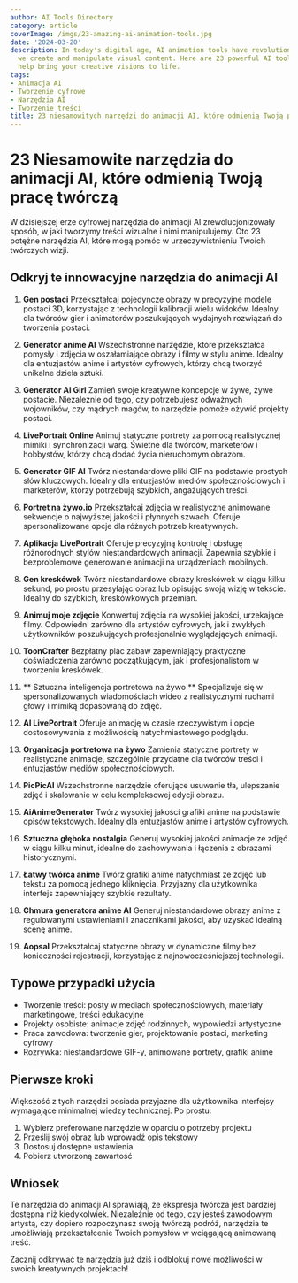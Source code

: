 ```yaml
---
author: AI Tools Directory
category: article
coverImage: /imgs/23-amazing-ai-animation-tools.jpg
date: '2024-03-20'
description: In today's digital age, AI animation tools have revolutionized the way
  we create and manipulate visual content. Here are 23 powerful AI tools that can
  help bring your creative visions to life.
tags:
- Animacja AI
- Tworzenie cyfrowe
- Narzędzia AI
- Tworzenie treści
title: 23 niesamowitych narzędzi do animacji AI, które odmienią Twoją pracę twórczą
---
```


# 23 Niesamowite narzędzia do animacji AI, które odmienią Twoją pracę twórczą

W dzisiejszej erze cyfrowej narzędzia do animacji AI zrewolucjonizowały sposób, w jaki tworzymy treści wizualne i nimi manipulujemy. Oto 23 potężne narzędzia AI, które mogą pomóc w urzeczywistnieniu Twoich twórczych wizji.

## Odkryj te innowacyjne narzędzia do animacji AI

1. **Gen postaci**
Przekształcaj pojedyncze obrazy w precyzyjne modele postaci 3D, korzystając z technologii kalibracji wielu widoków. Idealny dla twórców gier i animatorów poszukujących wydajnych rozwiązań do tworzenia postaci.

2. **Generator anime AI**
Wszechstronne narzędzie, które przekształca pomysły i zdjęcia w oszałamiające obrazy i filmy w stylu anime. Idealny dla entuzjastów anime i artystów cyfrowych, którzy chcą tworzyć unikalne dzieła sztuki.

3. **Generator AI Girl**
Zamień swoje kreatywne koncepcje w żywe, żywe postacie. Niezależnie od tego, czy potrzebujesz odważnych wojowników, czy mądrych magów, to narzędzie pomoże ożywić projekty postaci.

4. **LivePortrait Online**
Animuj statyczne portrety za pomocą realistycznej mimiki i synchronizacji warg. Świetne dla twórców, marketerów i hobbystów, którzy chcą dodać życia nieruchomym obrazom.

5. **Generator GIF AI**
Twórz niestandardowe pliki GIF na podstawie prostych słów kluczowych. Idealny dla entuzjastów mediów społecznościowych i marketerów, którzy potrzebują szybkich, angażujących treści.

6. **Portret na żywo.io**
Przekształcaj zdjęcia w realistyczne animowane sekwencje o najwyższej jakości i płynnych szwach. Oferuje spersonalizowane opcje dla różnych potrzeb kreatywnych.

7. **Aplikacja LivePortrait**
Oferuje precyzyjną kontrolę i obsługę różnorodnych stylów niestandardowych animacji. Zapewnia szybkie i bezproblemowe generowanie animacji na urządzeniach mobilnych.

8. **Gen kreskówek**
Twórz niestandardowe obrazy kreskówek w ciągu kilku sekund, po prostu przesyłając obraz lub opisując swoją wizję w tekście. Idealny do szybkich, kreskówkowych przemian.

9. **Animuj moje zdjęcie**
Konwertuj zdjęcia na wysokiej jakości, urzekające filmy. Odpowiedni zarówno dla artystów cyfrowych, jak i zwykłych użytkowników poszukujących profesjonalnie wyglądających animacji.

10. **ToonCrafter**
Bezpłatny plac zabaw zapewniający praktyczne doświadczenia zarówno początkującym, jak i profesjonalistom w tworzeniu kreskówek.

11. ** Sztuczna inteligencja portretowa na żywo **
Specjalizuje się w spersonalizowanych wiadomościach wideo z realistycznymi ruchami głowy i mimiką dopasowaną do zdjęć.

12. **AI LivePortrait**
Oferuje animację w czasie rzeczywistym i opcje dostosowywania z możliwością natychmiastowego podglądu.

13. **Organizacja portretowa na żywo**
Zamienia statyczne portrety w realistyczne animacje, szczególnie przydatne dla twórców treści i entuzjastów mediów społecznościowych.

14. **PicPicAI**
Wszechstronne narzędzie oferujące usuwanie tła, ulepszanie zdjęć i skalowanie w celu kompleksowej edycji obrazu.

15. **AiAnimeGenerator**
Twórz wysokiej jakości grafiki anime na podstawie opisów tekstowych. Idealny dla entuzjastów anime i artystów cyfrowych.

16. **Sztuczna głęboka nostalgia**
Generuj wysokiej jakości animacje ze zdjęć w ciągu kilku minut, idealne do zachowywania i łączenia z obrazami historycznymi.

17. **Łatwy twórca anime**
Twórz grafiki anime natychmiast ze zdjęć lub tekstu za pomocą jednego kliknięcia. Przyjazny dla użytkownika interfejs zapewniający szybkie rezultaty.

18. **Chmura generatora anime AI**
Generuj niestandardowe obrazy anime z regulowanymi ustawieniami i znacznikami jakości, aby uzyskać idealną scenę anime.

19. **Aopsal**
Przekształcaj statyczne obrazy w dynamiczne filmy bez konieczności rejestracji, korzystając z najnowocześniejszej technologii.

## Typowe przypadki użycia

- Tworzenie treści: posty w mediach społecznościowych, materiały marketingowe, treści edukacyjne
- Projekty osobiste: animacje zdjęć rodzinnych, wypowiedzi artystyczne
- Praca zawodowa: tworzenie gier, projektowanie postaci, marketing cyfrowy
- Rozrywka: niestandardowe GIF-y, animowane portrety, grafiki anime

## Pierwsze kroki

Większość z tych narzędzi posiada przyjazne dla użytkownika interfejsy wymagające minimalnej wiedzy technicznej. Po prostu:
1. Wybierz preferowane narzędzie w oparciu o potrzeby projektu
2. Prześlij swój obraz lub wprowadź opis tekstowy
3. Dostosuj dostępne ustawienia
4. Pobierz utworzoną zawartość

## Wniosek

Te narzędzia do animacji AI sprawiają, że ekspresja twórcza jest bardziej dostępna niż kiedykolwiek. Niezależnie od tego, czy jesteś zawodowym artystą, czy dopiero rozpoczynasz swoją twórczą podróż, narzędzia te umożliwiają przekształcenie Twoich pomysłów w wciągającą animowaną treść.

Zacznij odkrywać te narzędzia już dziś i odblokuj nowe możliwości w swoich kreatywnych projektach!